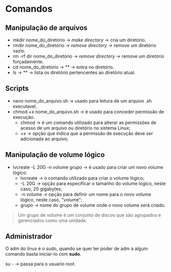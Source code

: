 # Comandos

## Manipulação de arquivos

- mkdir nome_do_diretório -> *make directory* -> cria um diretório.
- rmdir nome_do_diretório -> *remove directory* -> remove um diretório vazio.
- rm -rf dir nome_do_diretório -> *remove directory* -> remove um diretório forçadamente.
- cd nome_do_diretório -> ** -> entra no diretório.
- ls -> ** -> lista os diretório pertencentes ao diretório atual.

## Scripts
- nano nome_do_arquivo.sh -> usado para leitura de um arquivo .sh executavel.
- chmod +x nome_do_arquivo.sh -> é usado para conceder permissão de execução.
  - chmod -> é um comando utilizado para alterar as permissões de acesso de um arquivo ou diretório no sistema Linux;
  - +x -> opção que indica que a permissão de execução deve ser adicionada ao arquivo;

## Manipulação de volume lógico
- lvcreate -L 20G -n volume grupo -> é usado para criar um novo volume lógico:
  - lvcreate -> o comando utilizado para criar o volume lógico;
  - -L 20G ->  opção para especificar o tamanho do volume lógico, neste caso, 20 gigabytes;
  - -n volume -> opção para definir um nome para o novo volume lógico, neste caso, "volume";
  - grupo -> nome do grupo de volume onde o novo volume será criado. 

> Um grupo de volume é um conjunto de discos que são agrupados e gerenciados como uma unidade.

## Administrador
O adm do linux é o sudo, quando se quer ter poder de adm a algum comando basta iniciar-lo com **sudo**.

su - -> passa para o usuario root.
